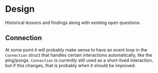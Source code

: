 # Design

Historical lessons and findings along with existing open questions.

## Connection

At some point it will probably make sense to have an event loop in the `Connection` struct that handles certain interactions automatically, like the ping/pongs. `Connection` is currently still used as a short-lived interaction, but if this changes, that is probably when it should be improved.
